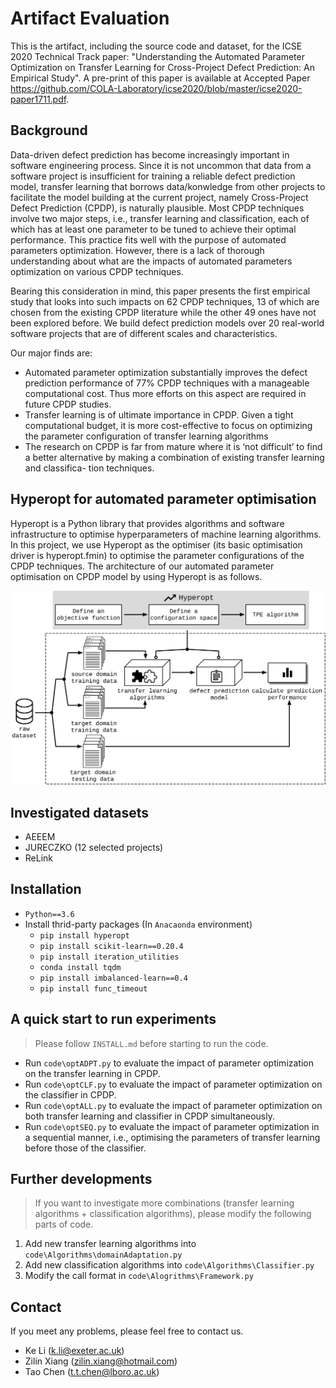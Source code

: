 # Artifact Evaluation

This is the artifact, including the source code and dataset, for the ICSE 2020 Technical Track paper: "Understanding the Automated Parameter Optimization on Transfer Learning for Cross-Project Defect Prediction: An Empirical Study". A pre-print of this paper is available at Accepted Paper https://github.com/COLA-Laboratory/icse2020/blob/master/icse2020-paper1711.pdf.

## Background
Data-driven defect prediction has become increasingly important in software engineering process. Since it is not uncommon that data from a software project is insufficient for training a reliable defect prediction model, transfer learning that borrows data/konwledge from other projects to facilitate the model building at the current project, namely Cross-Project Defect Prediction (CPDP), is naturally plausible. Most CPDP techniques involve two major steps, i.e., transfer learning and classification, each of which has at least one parameter to be tuned to achieve their optimal performance. This practice fits well with the purpose of automated parameters optimization. However, there is a lack of thorough understanding about what are the impacts of automated parameters optimization on various CPDP techniques.

Bearing this consideration in mind, this paper presents the first empirical study that looks into such impacts on 62 CPDP techniques, 13 of which are chosen from the existing CPDP literature while the other 49 ones have not been explored before. We build defect prediction models over 20 real-world software projects that are of different scales and characteristics.

Our major finds are:
- Automated parameter optimization substantially improves the defect prediction performance of 77% CPDP techniques with a manageable computational cost. Thus more efforts on this aspect are required in future CPDP studies.
- Transfer learning is of ultimate importance in CPDP. Given a tight computational budget, it is more cost-effective to focus on optimizing the parameter configuration of transfer learning algorithms
- The research on CPDP is far from mature where it is ‘not difficult’ to find a better alternative by making a combination of existing transfer learning and classifica- tion techniques.

## Hyperopt for automated parameter optimisation

Hyperopt is a Python library that provides algorithms and software infrastructure to optimise hyperparameters of machine learning algorithms. In this project, we use Hyperopt as the optimiser (its basic optimisation driver is hyperopt.fmin) to optimise the parameter configurations of the CPDP techniques. The architecture of our automated parameter optimisation on CPDP model by using Hyperopt is as follows.

![](framework.png)

## Investigated datasets

+ AEEEM
+ JURECZKO (12 selected projects)
+ ReLink

## Installation

- `Python==3.6` 
- Install thrid-party packages (In `Anacaonda` environment)
  - `pip install hyperopt`
  - `pip install scikit-learn==0.20.4`
  - `pip install iteration_utilities`
  - `conda install tqdm`
  - `pip install imbalanced-learn==0.4  `
  - `pip install func_timeout`

## A quick start to run experiments

> Please follow `INSTALL.md` before starting to run the code.

+ Run `code\optADPT.py` to evaluate the impact of parameter optimization on the transfer learning in CPDP.
+ Run `code\optCLF.py` to evaluate the impact of parameter optimization on the classifier in CPDP.
+ Run `code\optALL.py` to evaluate the impact of parameter optimization on both transfer learning and classifier in CPDP simultaneously.
+ Run `code\optSEQ.py` to evaluate the impact of parameter optimization in a sequential manner, i.e., optimising the parameters of transfer learning before those of the classifier.

## Further developments

> If you want to investigate more combinations (transfer learning algorithms + classification algorithms), please modify the following parts of code.

1. Add new transfer learning algorithms into `code\Algorithms\domainAdaptation.py`
2. Add new classification algorithms into `code\Algorithms\Classifier.py`
3. Modify the call format in `code\Alogrithms\Framework.py`

## Contact

If you meet any problems, please feel free to contact us.
+ Ke Li (k.li@exeter.ac.uk)
+ Zilin Xiang (zilin.xiang@hotmail.com)
+ Tao Chen (t.t.chen@lboro.ac.uk)
